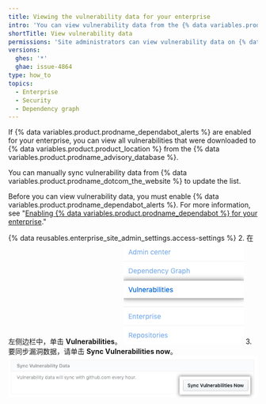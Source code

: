 ```yaml
---
title: Viewing the vulnerability data for your enterprise
intro: 'You can view vulnerability data from the {% data variables.product.prodname_advisory_database %} on {% data variables.product.product_location %}.'
shortTitle: View vulnerability data
permissions: 'Site administrators can view vulnerability data on {% data variables.product.product_location %}.'
versions:
  ghes: '*'
  ghae: issue-4864
type: how_to
topics:
  - Enterprise
  - Security
  - Dependency graph
---
```


If {% data variables.product.prodname_dependabot_alerts %} are enabled for your enterprise, you can view all vulnerabilities that were downloaded to {% data variables.product.product_location %} from the {% data variables.product.prodname_advisory_database %}.

You can manually sync vulnerability data from {% data variables.product.prodname_dotcom_the_website %} to update the list.

Before you can view vulnerability data, you must enable {% data variables.product.prodname_dependabot_alerts %}. For more information, see "[Enabling {% data variables.product.prodname_dependabot %} for your enterprise](/admin/configuration/configuring-github-connect/enabling-dependabot-for-your-enterprise)."

{% data reusables.enterprise_site_admin_settings.access-settings %}
2. 在左侧边栏中，单击 **Vulnerabilities**。 ![站点管理员边栏中的 Vulnerabilities 选项卡](/assets/images/enterprise/business-accounts/vulnerabilities-tab.png)
3. 要同步漏洞数据，请单击 **Sync Vulnerabilities now**。 ![Sync vulnerabilities now 按钮](/assets/images/enterprise/site-admin-settings/sync-vulnerabilities-button.png)

